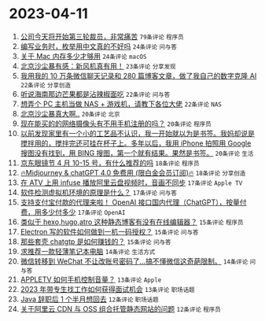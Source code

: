 # 2023-04-11

1. [公司今天将开始第三轮裁员，非常痛苦](https://www.v2ex.com/t/931451) `79条评论` `程序员`
1. [编写业务时，枚举用中文真的不好吗](https://www.v2ex.com/t/931494) `24条评论` `问与答`
1. [关于 Mac 内存多少才够用](https://www.v2ex.com/t/931465) `24条评论` `macOS`
1. [北京沙尘暴有感：新风机真有用！](https://www.v2ex.com/t/931461) `23条评论` `分享发现`
1. [我用我的 10 万条微信聊天记录和 280 篇博客文章，做了我自己的数字克隆 AI](https://www.v2ex.com/t/931521) `22条评论` `分享创造`
1. [听说海南那边芒果都是沾辣椒面吃](https://www.v2ex.com/t/931468) `22条评论` `问与答`
1. [想弄个 PC 主机当做 NAS + 游戏机，请教下各位大佬](https://www.v2ex.com/t/931447) `22条评论` `NAS`
1. [北京沙尘暴真大啊..](https://www.v2ex.com/t/931437) `20条评论` `北京`
1. [现在能买的的网络摄像头有不用手机注册的吗？](https://www.v2ex.com/t/931429) `20条评论` `程序员`
1. [以前发现家里有一个小的工艺品不认识，我一开始就以为是书签。我妈却说是搅拌用的，搅拌完还可挂在杯子上。多年以后，我用 iPhone 拍照用 Google 搜图没有找到，用 BING 搜图，第一个就有结果。果然是书签。](https://www.v2ex.com/t/931425) `20条评论` `生活`
1. [京东眼镜节 4 月 10-15 号，有什么推荐的吗](https://www.v2ex.com/t/931458) `18条评论` `程序员`
1. [🔥Midjourney & chatGPT 4.0 免费用 (限白金会员订阅)🔥](https://www.v2ex.com/t/931414) `18条评论` `分享创造`
1. [在 ATV 上用 infuse 播放阿里云盘视频时，音画不同步](https://www.v2ex.com/t/931455) `17条评论` `Apple TV`
1. [软件检测虚拟机环境的原理是什么？](https://www.v2ex.com/t/931436) `17条评论` `问与答`
1. [支持支付宝付款的代理来啦！ OpenAI 接口国内代理（ChatGPT），按量付费，用多少付多少](https://www.v2ex.com/t/931431) `17条评论` `OpenAI`
1. [类似于 hexo,hugo,atro 这种静态博客有没有在线编辑器？](https://www.v2ex.com/t/931430) `15条评论` `程序员`
1. [Electron 写的软件如何做到一机一码授权？](https://www.v2ex.com/t/931428) `15条评论` `问与答`
1. [那些套壳 chatgtp 是如何赚钱的？](https://www.v2ex.com/t/931421) `15条评论` `问与答`
1. [求推荐一款轻薄笔记本电脑](https://www.v2ex.com/t/931441) `14条评论` `生活方式`
1. [微信转移到 WeChat 不让改账号密码了...搞不懂微信这奇葩限制。](https://www.v2ex.com/t/931416) `14条评论` `问与答`
1. [APPLETV 如何手机控制音量？](https://www.v2ex.com/t/931484) `13条评论` `Apple`
1. [2023 年带专生找工作如何获得面试机会](https://www.v2ex.com/t/931443) `13条评论` `职场话题`
1. [Java 辞职后 1 个半月想回去](https://www.v2ex.com/t/931546) `12条评论` `职场话题`
1. [关于阿里云 CDN 与 OSS 组合托管静态网站的问题](https://www.v2ex.com/t/931487) `12条评论` `程序员`
